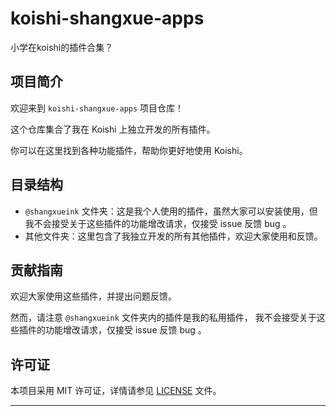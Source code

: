 # koishi-shangxue-apps

小学在koishi的插件合集？

## 项目简介

欢迎来到 `koishi-shangxue-apps` 项目仓库！

这个仓库集合了我在 Koishi 上独立开发的所有插件。

你可以在这里找到各种功能插件，帮助你更好地使用 Koishi。

## 目录结构

- `@shangxueink` 文件夹：这是我个人使用的插件，虽然大家可以安装使用，但我不会接受关于这些插件的功能增改请求，仅接受 issue 反馈 bug 。
- 其他文件夹：这里包含了我独立开发的所有其他插件，欢迎大家使用和反馈。

## 贡献指南

欢迎大家使用这些插件，并提出问题反馈。

然而，请注意 `@shangxueink` 文件夹内的插件是我的私用插件，
我不会接受关于这些插件的功能增改请求，仅接受 issue 反馈 bug 。

## 许可证

本项目采用 MIT 许可证，详情请参见 [LICENSE](./LICENSE) 文件。

---
